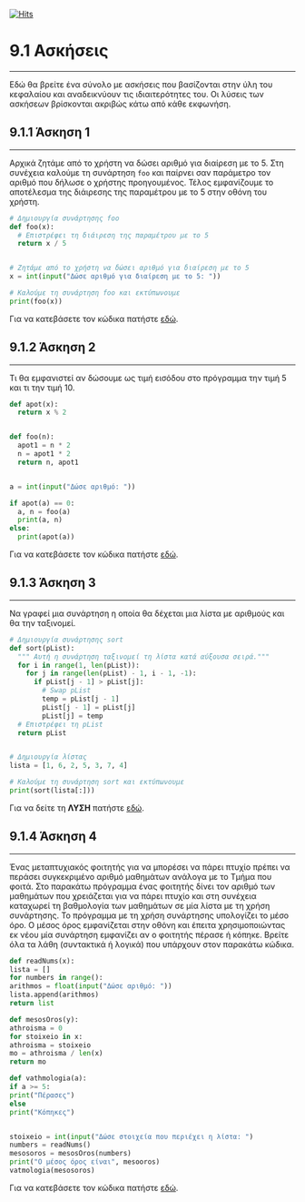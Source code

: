 [![Hits](https://hits.seeyoufarm.com/api/count/incr/badge.svg?url=https%3A%2F%2Feffie375.github.io%2FTPTE-AEGEAN&count_bg=%23E3802B&title_bg=%2307359E&icon=internetarchive.svg&icon_color=%23E7E7E7&title=%CE%A0%CF%81%CE%BF%CE%B2%CE%BF%CE%BB%CE%AD%CF%82&edge_flat=false)](https://hits.seeyoufarm.com)

# 9.1 Ασκήσεις

---

Εδώ θα βρείτε ένα σύνολο με ασκήσεις που βασίζονται στην ύλη του κεφαλαίου και αναδεικνύουν τις ιδιαιτερότητες του. Οι λύσεις των ασκήσεων βρίσκονται ακριβώς κάτω από κάθε εκφωνήση.

## 9.1.1 Άσκηση 1

---

Αρχικά ζητάμε από το χρήστη να δώσει αριθμό για διαίρεση με το 5. Στη συνέχεια καλούμε τη συνάρτηση `foo` και παίρνει σαν παράμετρο τον αριθμό που δήλωσε ο χρήστης προηγουμένος. Τέλος εμφανίζουμε το αποτέλεσμα της διάιρεσης της παραμέτρου με το 5 στην οθόνη του χρήστη.

```python
# Δημιουργία συνάρτησης foo
def foo(x):
  # Επιστρέφει τη διάιρεση της παραμέτρου με το 5
  return x / 5


# Ζητάμε από το χρήστη να δώσει αριθμό για διαίρεση με το 5
x = int(input("Δώσε αριθμό για διαίρεση με το 5: "))

# Καλούμε τη συνάρτηση foo και εκτύπωνουμε
print(foo(x))
```

Για να κατεβάσετε τον κώδικα πατήστε [εδώ](src/lecture-09-exercise-01.py).

## 9.1.2 Άσκηση 2

---

Τι θα εµφανιστεί αν δώσουµε ως τιµή εισόδου στο πρόγραµµα την τιµή 5 και τι την τιµή 10.

```python
def apot(x):
  return x % 2


def foo(n):
  apot1 = n * 2
  n = apot1 * 2
  return n, apot1


a = int(input("Δώσε αριθμό: "))

if apot(a) == 0:
  a, n = foo(a)
  print(a, n)
else:
  print(apot(a))
```

Για να κατεβάσετε τον κώδικα πατήστε [εδώ](src/lecture-09-exercise-02.py).

## 9.1.3 Άσκηση 3

---

Να γραφεί µια συνάρτηση η οποία θα δέχεται µια λίστα µε αριθµούς και θα την ταξινοµεί.

```python
# Δημιουργία συνάρτησης sort
def sort(pList):
  """ Αυτή η συνάρτηση ταξινομεί τη λίστα κατά αύξουσα σειρά."""
  for i in range(1, len(pList)):
    for j in range(len(pList) - 1, i - 1, -1):
      if pList[j - 1] > pList[j]:
        # Swap pList
        temp = pList[j - 1]
        pList[j - 1] = pList[j]
        pList[j] = temp
  # Επιστρέφει τη pList
  return pList


# Δημιουργία λίστας
lista = [1, 6, 2, 5, 3, 7, 4]

# Καλούμε τη συνάρτηση sort και εκτύπωνουμε
print(sort(lista[:]))
```

Για να δείτε τη **ΛΥΣΗ** πατήστε [εδώ](src/lecture-09-exercise-03.py).

## 9.1.4 Άσκηση 4

---

Ένας μεταπτυχιακός φοιτητής για να μπορέσει να πάρει πτυχίο πρέπει να περάσει συγκεκριμένο αριθμό μαθημάτων ανάλογα με το Τμήμα που φοιτά. Στο παρακάτω πρόγραμμα ένας φοιτητής δίνει τον αριθμό των μαθημάτων που χρειάζεται για να πάρει πτυχίο και στη συνέχεια καταχωρεί τη βαθμολογία των μαθημάτων σε μία λίστα με τη χρήση συνάρτησης. Το πρόγραμμα με τη χρήση συνάρτησης υπολογίζει το μέσο όρο. Ο μέσος όρος εμφανίζεται στην οθόνη και έπειτα χρησιμοποιώντας εκ νέου μία συνάρτηση εμφανίζει αν ο φοιτητής πέρασε ή κόπηκε. Βρείτε όλα τα λάθη (συντακτικά ή λογικά) που υπάρχουν στον παρακάτω κώδικα.

```python
def readNums(x):
lista = []
for numbers in range():
arithmos = float(input("Δώσε αριθμό: "))
lista.append(arithmos)
return list

def mesosOros(y):
athroisma = 0
for stoixeio in x:
athroisma = stoixeio
mo = athroisma / len(x)
return mo

def vathmologia(a):
if a >= 5:
print("Πέρασες")
else
print("Κόπηκες")


stoixeio = int(input("Δώσε στοιχεία που περιέχει η λίστα: ")
numbers = readNums()
mesosoros = mesosOros(numbers)
print("Ο μέσος όρος είναι", mesooros)
vatmologia(mesosoros)
```

Για να κατεβάσετε τον κώδικα πατήστε [εδώ](src/lecture-09-exercise-04.py).
